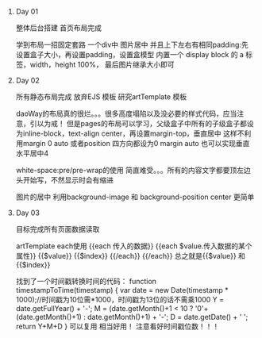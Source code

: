 1.    Day 01

      整体后台搭建
      首页布局完成

      学到布局一招固定套路 一个div中 图片居中 并且上下左右有相同padding:先设置盒子大小，再设置padding，设置盒模型
      内置一个 display block 的 a 标签，width，height 100%， 最后图片继承大小即可

2.    Day 02

      所有静态布局完成
      放弃EJS 模板 研究artTemplate 模板

      daoWay的布局真的很烂。。。很多高度塌陷以及没必要的样式代码，应当注意，引以为戒！
      但是pages的布局可以学习，父级盒子中所有的子级盒子都设为inline-block，text-align center，再设置margin-top，垂直居中
      这样不利用margin 0 auto 或者position 四方向都设为0 margin auto 也可以实现垂直水平居中4

      white-space:pre/pre-wrap的使用 简直难受。。。所有的内容文字都要顶左边头开始写，不然显示时会有缩进

      图片的居中 利用background-image 和 background-position center 更简单

3.    Day 03

      目标完成所有页面数据读取

      artTemplate each使用 {{each 传入的数据}}  {{each $value.传入数据的某个属性}} {{$value}} {{$index}} {{/each}}  {{/each}}
      总之就是{{$value}} 和 {{$index}}


      找到了一个时间戳转换时间的代码：
            function timestampToTime(timestamp) {
                  var date = new Date(timestamp * 1000);//时间戳为10位需*1000，时间戳为13位的话不需乘1000
                  Y = date.getFullYear() + '-';
                  M = (date.getMonth()+1 < 10 ? '0'+(date.getMonth()+1) : date.getMonth()+1) + '-';
                  D = date.getDate() + ' ';
                  return Y+M+D
            }
      可以复用 相当好用！ 注意看好时间戳位数！！！